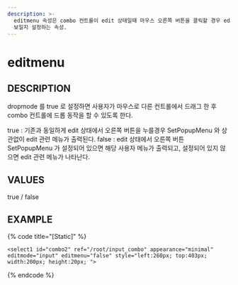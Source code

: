```yaml
---
description: >-
  editmenu 속성은 combo 컨트롤이 edit 상태일때 마우스 오른쪽 버튼을 클릭할 경우 edit 메뉴가 보일지, 사용자 정의 메뉴가
  보일지 설정하는 속성.
---
```


# editmenu

## DESCRIPTION

dropmode 를 true 로 설정하면 사용자가 마우스로 다른 컨트롤에서 드래그 한 후 combo 컨트롤에 드롭 동작을 할 수 있도록 한다.

true : 기존과 동일하게 edit 상태에서 오른쪽 버튼을 누를경우 SetPopupMenu 와 상관없이 edit 관련 메뉴가 출력된다. false : edit 상태에서 오른쪽 버튼 SetPopupMenu 가 설정되어 있으면 해당 사용자 메뉴가 출력되고, 설정되어 있지 않으면 edit 관련 메뉴가 나타난다.

## VALUES

true / false

## EXAMPLE

{% code title="\[Static\]" %}
```markup
<select1 id="combo2" ref="/root/input_combo" appearance="minimal" 
editmode="input" editmenu="false" style="left:260px; top:403px; 
width:200px; height:20px; ">
```
{% endcode %}

